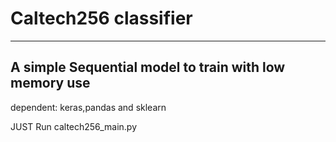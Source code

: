# Caltech256 classifier
***
## A simple Sequential model to train with low memory use

dependent: keras,pandas and sklearn

JUST Run caltech256_main.py
